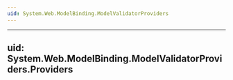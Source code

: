 ```yaml
---
uid: System.Web.ModelBinding.ModelValidatorProviders
---
```


---
uid: System.Web.ModelBinding.ModelValidatorProviders.Providers
---
